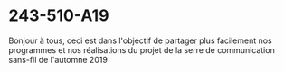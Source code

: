 # 243-510-A19
Bonjour à tous, ceci est dans l'objectif de partager plus facilement nos programmes et nos réalisations du projet de la serre de communication sans-fil de l'automne 2019
